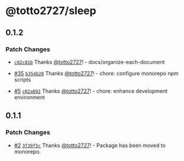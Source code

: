 # @totto2727/sleep

## 0.1.2

### Patch Changes

- [`c82c81b`](https://github.com/totto2727-org/js-package/commit/c82c81b999a01c14845b61b680a23b516931f5a3) Thanks [@totto2727](https://github.com/totto2727)! - docs/organize-each-document

- [#35](https://github.com/totto2727-org/js-package/pull/35) [`b354b20`](https://github.com/totto2727-org/js-package/commit/b354b20f4eb0909ee78f9cc8dd40dbda6e7635c5) Thanks [@totto2727](https://github.com/totto2727)! - chore: configure monorepo npm scripts

- [#5](https://github.com/totto2727-org/js-package/pull/5) [`c02a892`](https://github.com/totto2727-org/js-package/commit/c02a892bf50e86bfdc4a3c62ff51136becd8ed00) Thanks [@totto2727](https://github.com/totto2727)! - chore: enhance development environment

## 0.1.1

### Patch Changes

- [#2](https://github.com/totto2727-org/js-package/pull/2) [`3f39f5c`](https://github.com/totto2727-org/js-package/commit/3f39f5cbe930b84291acbf6600c3ac9cc77e5d28) Thanks [@totto2727](https://github.com/totto2727)! - Package has been moved to monorepo.
